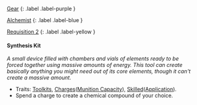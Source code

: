
[Gear](Game/Gear-List)
{: .label .label-purple }

[Alchemist](Game/Blocks/Alchemist)
{: .label .label-blue }

[Requisition 2](Game/Deployment#Requisition)
{: .label .label-yellow }
#### Synthesis Kit
*A small device filled with chambers and vials of elements ready to be forced together using massive amounts of energy. This tool can create basically anything you might need out of its core elements, though it can't create a massive amount.*
* Traits: [Toolkits](Game/Core/Gear#Toolkits), [Charges](Game/Core/Gear#Charges)([Munition Capacity](Game/Additional-Attributes#Munition%20Capacity)), [Skilled](Game/Core/Gear#Skilled)([Application](Game/Core/Intelligence#Application)).
* Spend a charge to create a chemical compound of your choice.
